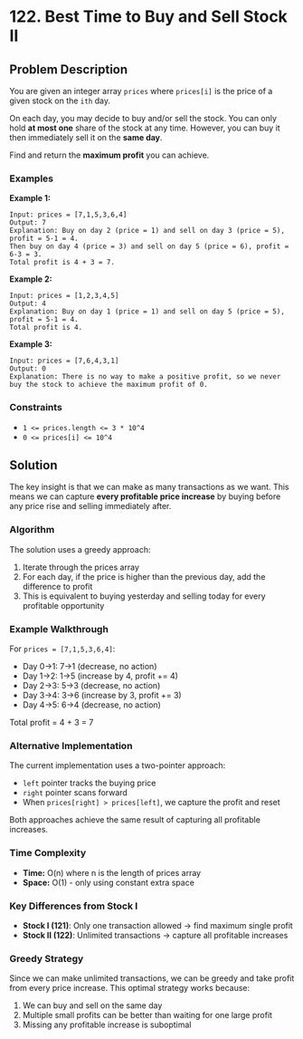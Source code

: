 # 122. Best Time to Buy and Sell Stock II

## Problem Description

You are given an integer array `prices` where `prices[i]` is the price of a given stock on the `ith` day.

On each day, you may decide to buy and/or sell the stock. You can only hold **at most one** share of the stock at any time. However, you can buy it then immediately sell it on the **same day**.

Find and return the **maximum profit** you can achieve.

### Examples

**Example 1:**
```
Input: prices = [7,1,5,3,6,4]
Output: 7
Explanation: Buy on day 2 (price = 1) and sell on day 3 (price = 5), profit = 5-1 = 4.
Then buy on day 4 (price = 3) and sell on day 5 (price = 6), profit = 6-3 = 3.
Total profit is 4 + 3 = 7.
```

**Example 2:**
```
Input: prices = [1,2,3,4,5]
Output: 4
Explanation: Buy on day 1 (price = 1) and sell on day 5 (price = 5), profit = 5-1 = 4.
Total profit is 4.
```

**Example 3:**
```
Input: prices = [7,6,4,3,1]
Output: 0
Explanation: There is no way to make a positive profit, so we never buy the stock to achieve the maximum profit of 0.
```

### Constraints

- `1 <= prices.length <= 3 * 10^4`
- `0 <= prices[i] <= 10^4`

## Solution

The key insight is that we can make as many transactions as we want. This means we can capture **every profitable price increase** by buying before any price rise and selling immediately after.

### Algorithm

The solution uses a greedy approach:
1. Iterate through the prices array
2. For each day, if the price is higher than the previous day, add the difference to profit
3. This is equivalent to buying yesterday and selling today for every profitable opportunity

### Example Walkthrough

For `prices = [7,1,5,3,6,4]`:
- Day 0→1: 7→1 (decrease, no action)
- Day 1→2: 1→5 (increase by 4, profit += 4)
- Day 2→3: 5→3 (decrease, no action)
- Day 3→4: 3→6 (increase by 3, profit += 3)
- Day 4→5: 6→4 (decrease, no action)

Total profit = 4 + 3 = 7

### Alternative Implementation

The current implementation uses a two-pointer approach:
- `left` pointer tracks the buying price
- `right` pointer scans forward
- When `prices[right] > prices[left]`, we capture the profit and reset

Both approaches achieve the same result of capturing all profitable increases.

### Time Complexity
- **Time:** O(n) where n is the length of prices array
- **Space:** O(1) - only using constant extra space

### Key Differences from Stock I
- **Stock I (121)**: Only one transaction allowed → find maximum single profit
- **Stock II (122)**: Unlimited transactions → capture all profitable increases

### Greedy Strategy
Since we can make unlimited transactions, we can be greedy and take profit from every price increase. This optimal strategy works because:
1. We can buy and sell on the same day
2. Multiple small profits can be better than waiting for one large profit
3. Missing any profitable increase is suboptimal
